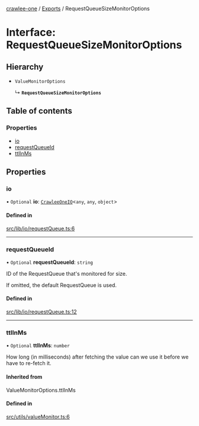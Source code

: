 [crawlee-one](../README.md) / [Exports](../modules.md) / RequestQueueSizeMonitorOptions

# Interface: RequestQueueSizeMonitorOptions

## Hierarchy

- `ValueMonitorOptions`

  ↳ **`RequestQueueSizeMonitorOptions`**

## Table of contents

### Properties

- [io](RequestQueueSizeMonitorOptions.md#io)
- [requestQueueId](RequestQueueSizeMonitorOptions.md#requestqueueid)
- [ttlInMs](RequestQueueSizeMonitorOptions.md#ttlinms)

## Properties

### io

• `Optional` **io**: [`CrawleeOneIO`](CrawleeOneIO.md)<`any`, `any`, `object`\>

#### Defined in

[src/lib/io/requestQueue.ts:6](https://github.com/JuroOravec/crawlee-one/blob/708935c/src/lib/io/requestQueue.ts#L6)

___

### requestQueueId

• `Optional` **requestQueueId**: `string`

ID of the RequestQueue that's monitored for size.

If omitted, the default RequestQueue is used.

#### Defined in

[src/lib/io/requestQueue.ts:12](https://github.com/JuroOravec/crawlee-one/blob/708935c/src/lib/io/requestQueue.ts#L12)

___

### ttlInMs

• `Optional` **ttlInMs**: `number`

How long (in milliseconds) after fetching the value can we use it before we have to re-fetch it.

#### Inherited from

ValueMonitorOptions.ttlInMs

#### Defined in

[src/utils/valueMonitor.ts:6](https://github.com/JuroOravec/crawlee-one/blob/708935c/src/utils/valueMonitor.ts#L6)
